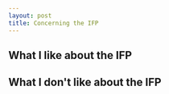 ```yaml
---
layout: post
title: Concerning the IFP
---
```


## What I like about the IFP



## What I don't like about the IFP

